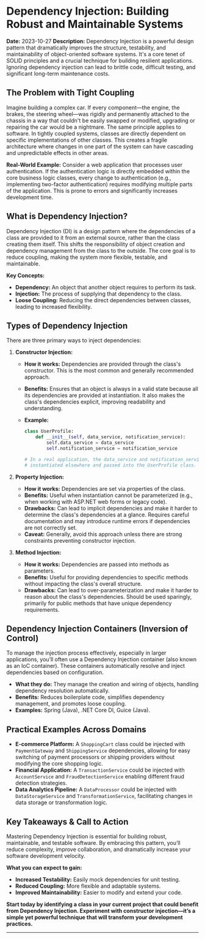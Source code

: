 # Dependency Injection: Building Robust and Maintainable Systems

**Date:** 2023-10-27
**Description:** Dependency Injection is a powerful design pattern that dramatically improves the structure, testability, and maintainability of object-oriented software systems. It's a core tenet of SOLID principles and a crucial technique for building resilient applications. Ignoring dependency injection can lead to brittle code, difficult testing, and significant long-term maintenance costs.

## The Problem with Tight Coupling

Imagine building a complex car. If every component—the engine, the brakes, the steering wheel—was rigidly and permanently attached to the chassis in a way that couldn't be easily swapped or modified, upgrading or repairing the car would be a nightmare. The same principle applies to software. In tightly coupled systems, classes are directly dependent on specific implementations of other classes. This creates a fragile architecture where changes in one part of the system can have cascading and unpredictable effects in other areas.

**Real-World Example:** Consider a web application that processes user authentication. If the authentication logic is directly embedded within the core business logic classes, every change to authentication (e.g., implementing two-factor authentication) requires modifying multiple parts of the application. This is prone to errors and significantly increases development time.

## What is Dependency Injection?

Dependency Injection (DI) is a design pattern where the dependencies of a class are provided to it from an external source, rather than the class creating them itself. This shifts the responsibility of object creation and dependency management from the class to the outside. The core goal is to reduce coupling, making the system more flexible, testable, and maintainable.

**Key Concepts:**

- **Dependency:** An object that another object requires to perform its task.
- **Injection:** The process of supplying that dependency to the class.
- **Loose Coupling:** Reducing the direct dependencies between classes, leading to increased flexibility.

## Types of Dependency Injection

There are three primary ways to inject dependencies:

1. **Constructor Injection:**

   - **How it works:** Dependencies are provided through the class's constructor. This is the most common and generally recommended approach.
   - **Benefits:** Ensures that an object is always in a valid state because all its dependencies are provided at instantiation. It also makes the class's dependencies explicit, improving readability and understanding.
   - **Example:**

     ```python
     class UserProfile:
         def __init__(self, data_service, notification_service):
             self.data_service = data_service
             self.notification_service = notification_service

     # In a real application, the data_service and notification_service would be
     # instantiated elsewhere and passed into the UserProfile class.
     ```

2. **Property Injection:**

   - **How it works:** Dependencies are set via properties of the class.
   - **Benefits:** Useful when instantiation cannot be parameterized (e.g., when working with ASP.NET web forms or legacy code).
   - **Drawbacks:** Can lead to implicit dependencies and make it harder to determine the class's dependencies at a glance. Requires careful documentation and may introduce runtime errors if dependencies are not correctly set.
   - **Caveat:** Generally, avoid this approach unless there are strong constraints preventing constructor injection.

3. **Method Injection:**
   - **How it works:** Dependencies are passed into methods as parameters.
   - **Benefits:** Useful for providing dependencies to specific methods without impacting the class's overall structure.
   - **Drawbacks:** Can lead to over-parameterization and make it harder to reason about the class's dependencies. Should be used sparingly, primarily for public methods that have unique dependency requirements.

## Dependency Injection Containers (Inversion of Control)

To manage the injection process effectively, especially in larger applications, you’ll often use a Dependency Injection container (also known as an IoC container). These containers automatically resolve and inject dependencies based on configuration.

- **What they do:** They manage the creation and wiring of objects, handling dependency resolution automatically.
- **Benefits:** Reduces boilerplate code, simplifies dependency management, and promotes loose coupling.
- **Examples:** Spring (Java), .NET Core DI, Guice (Java).

## Practical Examples Across Domains

- **E-commerce Platform:** A `ShoppingCart` class could be injected with `PaymentGateway` and `ShippingService` dependencies, allowing for easy switching of payment processors or shipping providers without modifying the core shopping logic.
- **Financial Application:** A `TransactionService` could be injected with `AccountService` and `FraudDetectionService` enabling different fraud detection strategies.
- **Data Analytics Pipeline:** A `DataProcessor` could be injected with `DataStorageService` and `TransformationService`, facilitating changes in data storage or transformation logic.

## Key Takeaways & Call to Action

Mastering Dependency Injection is essential for building robust, maintainable, and testable software. By embracing this pattern, you’ll reduce complexity, improve collaboration, and dramatically increase your software development velocity.

**What you can expect to gain:**

- **Increased Testability:** Easily mock dependencies for unit testing.
- **Reduced Coupling:** More flexible and adaptable systems.
- **Improved Maintainability:** Easier to modify and extend your code.

**Start today by identifying a class in your current project that could benefit from Dependency Injection. Experiment with constructor injection—it’s a simple yet powerful technique that will transform your development practices.**

---

```

```
